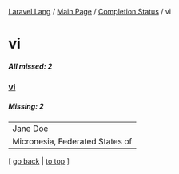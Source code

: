 [Laravel Lang](https://github.com/Laravel-Lang/lang) / [Main Page](../index.md) / [Completion Status](../status.md) / vi

# vi

##### All missed: 2


### [vi](https://github.com/Laravel-Lang/lang/blob/master/locales/vi/vi.json)

##### Missing: 2

<table >
<tr><td align="left" >
Jane Doe
</td>
</tr>
<tr><td align="left" >
Micronesia, Federated States of
</td>
</tr>

</table>


[ [go back](../status.md) | [to top](#) ]


